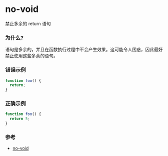 # no-void

禁止多余的 return 语句

### 为什么?

语句是多余的，并且在函数执行过程中不会产生效果。这可能令人困惑，因此最好禁止使用这些多余的语句。

### 错误示例

```js
function foo() {
  return;
}
```

### 正确示例

```js
function foo() {
  return 5;
}
```

### 参考

- [no-void](https://eslint.org/docs/rules/no-void)
